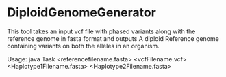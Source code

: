 # DiploidGenomeGenerator
This tool takes an input vcf file with phased variants along with the reference genome in fasta format and outputs A diploid Reference genome containing variants on both the alleles in an organism. 

Usage: java Task <referencefilename.fasta> <vcfFilename.vcf>  <Haplotype1Filename.fasta> <Haplotype2Filename.fasta>
